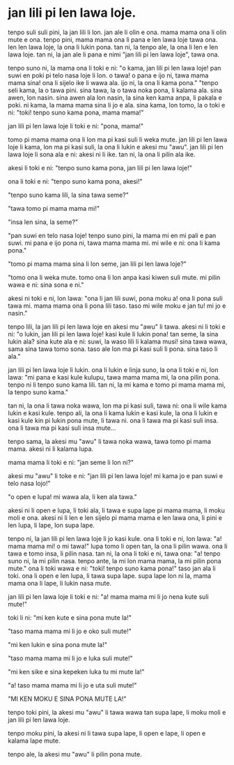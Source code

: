# jan lili pi len lawa loje.

tenpo suli suli pini, la jan lili li lon.
jan ale li olin e ona.
mama mama ona li olin mute e ona.
tenpo pini, mama mama ona li pana e len lawa loje tawa ona.
len len lawa loje, la ona li lukin pona.
tan ni, la tenpo ale, la ona li len e len lawa loje.
tan ni, la jan ale li pana e nimi "jan lili pi len lawa loje", tawa ona.

tenpo suno ni, la mama ona li toki e ni: 
"o kama, jan lili pi len lawa loje!
pan suwi en poki pi telo nasa loje li lon.
o tawa! o pana e ijo ni, tawa mama mama sina!
ona li sijelo ike li wawa ala.
ijo ni, la ona li kama pona."
"tenpo seli kama, la o tawa pini.
sina tawa, la o tawa noka pona, li kalama ala.
sina awen, lon nasin.
sina awen ala lon nasin, la sina ken kama anpa, li pakala e poki.
ni kama, la mama mama sina li jo e ala.
sina kama, lon tomo, la o toki e ni: "toki! tenpo suno kama pona, mama mama!"

jan lili pi len lawa loje li toki e ni: "pona, mama!"

tomo pi mama mama ona li lon ma pi kasi suli li weka mute.
jan lili pi len lawa loje li kama, lon ma pi kasi suli, la ona li lukin e akesi mu "awu".
jan lili pi len lawa loje li sona ala e ni: akesi ni li ike.
tan ni, la ona li pilin ala ike.

akesi li toki e ni: "tenpo suno kama pona, jan lili pi len lawa loje!"

ona li toki e ni: "tenpo suno kama pona, akesi!"

"tenpo suno kama lili, la sina tawa seme?"

"tawa tomo pi mama mama mi!"

"insa len sina, la seme?"

"pan suwi en telo nasa loje!
tenpo suno pini, la mama mi en mi pali e pan suwi.
mi pana e ijo pona ni, tawa mama mama mi.
mi wile e ni: ona li kama pona."

"tomo pi mama mama sina li lon seme, jan lili pi len lawa loje?"

"tomo ona li weka mute. 
tomo ona li lon anpa kasi kiwen suli mute.
mi pilin wawa e ni: sina sona e ni."

akesi ni toki e ni, lon lawa: 
"ona li jan lili suwi, pona moku a!
ona li pona suli tawa mi.
mama mama ona li pona lili taso.
taso mi wile moku e jan tu!
mi jo e nasin."

tenpo lili, la jan lili pi len lawa loje en akesi mu "awu" li tawa.
akesi ni li toki e ni: 
"o lukin, jan lili pi len lawa loje!
kasi kule li lukin pona!
tan seme, la sina lukin ala?
sina kute ala e ni: suwi, la waso lili li kalama musi!
sina tawa wawa, sama sina tawa tomo sona.
taso ale lon ma pi kasi suli li pona.
sina taso li ala."

jan lili pi len lawa loje li lukin.
ona li lukin e linja suno, la ona li toki e ni, lon lawa:
"mi pana e kasi kule kulupu, tawa mama mama mi, la ona pilin pona.
tenpo ni li tenpo suno kama lili.
tan ni, la mi kama e tomo pi mama mama mi, la tenpo suno kama."

tan ni, la ona li tawa noka wawa, lon ma pi kasi suli, tawa ni:
ona li wile kama lukin e kasi kule.
tenpo ali, la ona li kama lukin e kasi kule, la ona li lukin e kasi kule kin pi lukin pona mute, li tawa ni.
ona li tawa ma pi kasi suli insa.
ona li tawa ma pi kasi suli insa mute...

tenpo sama, la akesi mu "awu" li tawa noka wawa, tawa tomo pi mama mama.
akesi ni li kalama lupa.

mama mama li toki e ni: 
"jan seme li lon ni?"

akesi mu "awu" li toke e ni: 
"jan lili pi len lawa loje!
mi kama jo e pan suwi e telo nasa lojo!"

"o open e lupa!
mi wawa ala, li ken ala tawa."

akesi ni li open e lupa, li toki ala, li tawa e supa lape pi mama mama, li moku moli e ona.
akesi ni li len e len sijelo pi mama mama e len lawa ona, li pini e len lupa, li lape, lon supa lape.

tenpo ni, la jan lili pi len lawa loje li jo kasi kule.
ona li toki e ni, lon lawa: "a! mama mama mi! o mi tawa!"
lupa tomo li open tan, la ona li pilin wawa.
ona li tawa e tomo insa, li pilin nasa.
tan ni, la ona li toki e ni, tawa ona:
"a! tenpo suno ni, la mi pilin nasa.
tenpo ante, la mi lon mama mama, la mi pilin pona mute."
ona li toki wawa e ni: "toki! tenpo suno kama pona!"
taso jan ala li toki.
ona li open e len lupa, li tawa supa lape.
supa lape lon ni la, mama mama ona li lape, li lukin nasa mute.

jan lili pi len lawa loje li toki e ni:
"a! mama mama mi li jo nena kute suli mute!"

toki li ni: "mi ken kute e sina pona mute la!"

"taso mama mama mi li jo e oko suli mute!"

"mi ken lukin e sina pona mute la!"

"taso mama mama mi li jo e luka suli mute!"

"mi ken sike e sina kepeken luka tu mi mute la!"

"a! taso mama mama mi li jo e uta suli mute!"

"MI KEN MOKU E SINA PONA MUTE LA!"

tenpo toki pini, la akesi mu "awu" li tawa wawa tan supa lape, li moku moli e jan lili pi len lawa loje.

tenpo moku pini, la akesi ni li tawa supa lape, li open e lape, li open e kalama lape mute.

tenpo ale, la akesi mu "awu" li pilin pona mute.
